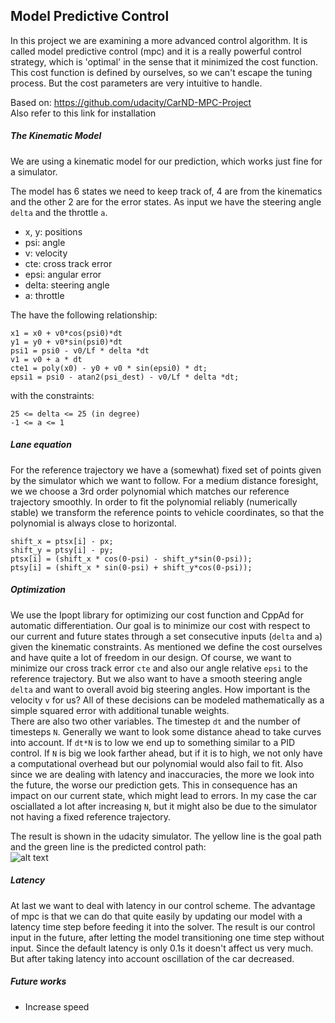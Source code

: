 ## Model Predictive Control

In this project we are examining a more advanced control algorithm. It is called
model predictive control (mpc) and it is a really powerful control strategy, which
is 'optimal' in the sense that it minimized the cost function. This cost function
is defined by ourselves, so we can't escape the tuning process. But the cost parameters are very intuitive to handle.

Based on: https://github.com/udacity/CarND-MPC-Project  
Also refer to this link for installation

##### The Kinematic Model

We are using a kinematic model for our prediction, which works just fine for
a simulator.

The model has 6 states we need to keep track of, 4 are from the kinematics
and the other 2 are for the error states. As input we have the steering angle
`delta` and the throttle `a`.
* x, y: positions
* psi:  angle
* v:    velocity
* cte:  cross track error
* epsi: angular error
* delta: steering angle
* a: throttle

The have the following relationship:
```
x1 = x0 + v0*cos(psi0)*dt
y1 = y0 + v0*sin(psi0)*dt
psi1 = psi0 - v0/Lf * delta *dt
v1 = v0 + a * dt
cte1 = poly(x0) - y0 + v0 * sin(epsi0) * dt;
epsi1 = psi0 - atan2(psi_dest) - v0/Lf * delta *dt;
```
with the constraints:
```
25 <= delta <= 25 (in degree)
-1 <= a <= 1
```

##### Lane equation
For the reference trajectory we have a (somewhat) fixed set of points given
by the simulator which we want to follow. For a medium distance foresight, we
we choose a 3rd order polynomial which matches our reference trajectory smoothly.
In order to fit the polynomial reliably (numerically stable) we transform the reference points to vehicle coordinates, so that the polynomial is always close to
horizontal.

```
shift_x = ptsx[i] - px;
shift_y = ptsy[i] - py;
ptsx[i] = (shift_x * cos(0-psi) - shift_y*sin(0-psi));
ptsy[i] = (shift_x * sin(0-psi) + shift_y*cos(0-psi));
```

##### Optimization
We use the Ipopt library for optimizing our cost function and CppAd for automatic
differentiation. Our goal is to minimize our cost with respect to our current and future states through a set consecutive inputs (`delta` and `a`) given the kinematic
constraints.
As mentioned we define the cost ourselves and have quite a lot of
freedom in our design. Of course, we want to minimize our cross track error `cte` and also our angle relative `epsi` to the reference trajectory. But we also want to have a smooth steering angle `delta` and want to overall avoid big steering angles. How important is the velocity `v` for us? All of these decisions can be modeled mathematically as a simple squared error with additional tunable weights.  
There are also two other variables. The timestep `dt` and the number of timesteps
`N`. Generally we want to look some distance ahead to take curves into account. If
`dt*N` is to low we end up to something similar to a PID control. If `N` is big we look farther ahead, but if it is to high, we not only have a computational overhead but our polynomial would also fail to fit. Also since we are dealing with latency and inaccuracies, the more we look into the future, the worse our prediction gets. This in consequence has an impact on our current state, which might lead to errors. In my case the car osciallated a lot after increasing `N`, but it might also be due to the simulator not having a fixed reference trajectory.

The result is shown in the udacity simulator. The yellow line is the goal path
and the green line is the predicted control path:  
![alt text](./docs/mpc_controller.gif)


##### Latency
At last we want to deal with latency in our control scheme. The advantage of mpc
is that we can do that quite easily by updating our model with a latency time step
before feeding it into the solver. The result is our control input in the future,
after letting the model transitioning one time step without input.
Since the default latency is only 0.1s it doesn't affect us very much. But after taking latency into account oscillation of the car decreased.


##### Future works
- Increase speed
